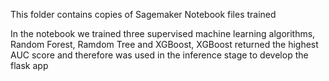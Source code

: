 This folder contains copies of Sagemaker Notebook files trained 

In the notebook we trained three supervised machine learning algorithms, Random Forest, Ramdom Tree and XGBoost, XGBoost returned the highest AUC score and therefore was used in the inference stage to develop the flask app
